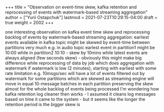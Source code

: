 +++
title = "Observation on event-time skew, kafka retention and reprocessing of events with watermark-based streaming aggregation"
author = ["Yurii Ostapchuk"]
lastmod = 2021-07-23T10:29:15-04:00
draft = true
weight = 2002
+++

one interesting observation on kafka event time skew and reprocessing backlog of events by watermark-based streaming aggregation:
earliest events available in kafka topic might be skewed by event-time between partitions very much
e.g. in audio topic earlest event in partition1 might be 10:00 while in partition2 10:10 - skew by 10mins
while latest events are always aligned (few seconds skew) - obviously
this might make big difference while reprocessing of data by job which does aggregation with watermark
if watermark is low (2 minutes), starting with earliest with some rate limitation e.g. 10msgs/sec will have a lot of events filtered out by watermark for some partitions which are skewed
as streaming engine will move in equal 10-message batches in each partition preserving the skew almost for the whole backlog of events being processed
I'm wondering how kafka retention log cleaner then works - I assumed it cleans log messages based on time it came to the system - but it seems like the longer the retention period is the bigger skew is

[//]: # "Exported with love from a post written in Org mode"
[//]: # "- https://github.com/kaushalmodi/ox-hugo"
